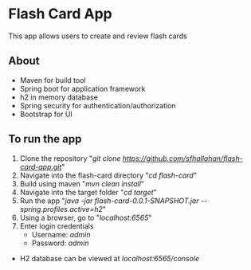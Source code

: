 # Flash Card App
This app allows users to create and review flash cards

## About
 - Maven for build tool
 - Spring boot for application framework
 - h2 in memory database
 - Spring security for authentication/authorization
 - Bootstrap for UI

## To run the app
1. Clone the repository "_git clone https://github.com/sfhallahan/flash-card-app.git_"
2. Navigate into the flash-card directory "_cd flash-card_"
3. Build using maven "_mvn clean install_"
4. Navigate into the target folder "_cd target_"
5. Run the app "_java -jar flash-card-0.0.1-SNAPSHOT.jar --spring.profiles.active=h2_"
6. Using a browser, go to "_localhost:6565_"
7. Enter login credentials
    - Username: _admin_
    - Password: _admin_
    
* H2 database can be viewed at _localhost:6565/console_


 
